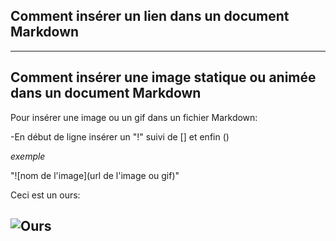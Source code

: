 


## Comment insérer un lien dans un document Markdown


---
## Comment insérer une image statique ou animée dans un document Markdown


Pour insérer une image ou un gif dans un fichier Markdown:


-En début de ligne insérer un "!" suivi de [] et enfin ()

*exemple* 


"![nom de l'image](url de l'image ou gif)"

Ceci est un ours:


![Ours](https://media.giphy.com/media/lPX7Ut3uGdRjfeY5gu/giphy.gif)
---
